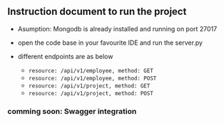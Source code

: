 ## Instruction document to run the project

- Asumption: Mongodb is already installed and running on port 27017
- open the code base in your favourite IDE and run the server.py
- different endpoints are as below

  - `resource: /api/v1/employee, method: GET`
  - `resource: /api/v1/employee, method: POST`
  - `resource: /api/v1/project, method: GET`
  - `resource: /api/v1/project, method: POST`

### comming soon: Swagger integration